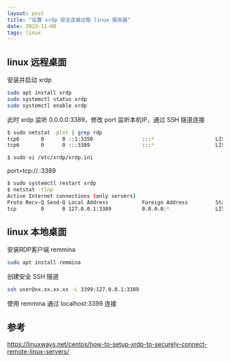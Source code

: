 ```yaml
---
layout: post
title: "设置 xrdp 安全连接远程 linux 服务器"
date: 2023-11-08
tags: linux
---
```


## linux 远程桌面

安装并启动 xrdp

```bash
sudo apt install xrdp
sudo systemctl status xrdp
sudo systemctl enable xrdp
```

此时 xrdp 监听 0.0.0.0:3389，修改 port 监听本机IP，通过 SSH 隧道连接

```bash
$ sudo netstat -plnt | grep rdp
tcp6       0      0 ::1:3350                :::*                    LISTEN      537864/xrdp-sesman  
tcp6       0      0 :::3389                 :::*                    LISTEN      537880/xrdp  

$ sudo vi /etc/xrdp/xrdp.ini
```

port=tcp://.:3389

```bash
$ sudo systemctl restart xrdp
$ netstat -tlnp
Active Internet connections (only servers)
Proto Recv-Q Send-Q Local Address           Foreign Address         State       PID/Program name    
tcp        0      0 127.0.0.1:3389          0.0.0.0:*               LISTEN      572828/xrdp           
```


## linux 本地桌面

安装RDP客户端 remmina

```bash
sudo apt install remmina
```

创建安全 SSH 隧道

```bash
ssh user@xx.xx.xx.xx -L 3399:127.0.0.1:3389
```

使用 remmina 通过 localhost:3399 连接

## 参考

https://linuxways.net/centos/how-to-setup-xrdp-to-securely-connect-remote-linux-servers/